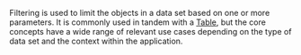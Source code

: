 Filtering is used to limit the objects in a data set based on one or more parameters. It is commonly used in tandem with a [Table](/components/table), but the core concepts have a wide range of relevant use cases depending on the type of data set and the context within the application.
